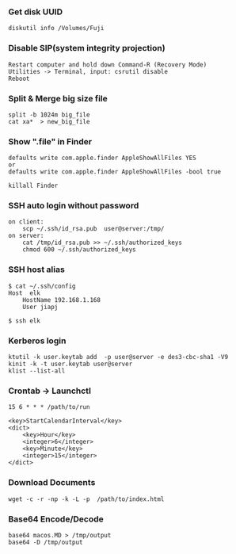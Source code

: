 ### Get disk UUID
    diskutil info /Volumes/Fuji

### Disable SIP(system integrity projection)
    Restart computer and hold down Command-R (Recovery Mode)
    Utilities -> Terminal, input: csrutil disable
    Reboot

### Split & Merge big size file
    split -b 1024m big_file
    cat xa*  > new_big_file

### Show ".file" in Finder
    defaults write com.apple.finder AppleShowAllFiles YES
    or
    defaults write com.apple.finder AppleShowAllFiles -bool true

    killall Finder

### SSH auto login without password
    on client:
        scp ~/.ssh/id_rsa.pub  user@server:/tmp/
    on server:
        cat /tmp/id_rsa.pub >> ~/.ssh/authorized_keys
        chmod 600 ~/.ssh/authorized_keys

### SSH host alias
    $ cat ~/.ssh/config
    Host  elk
        HostName 192.168.1.168
        User jiapj

    $ ssh elk

### Kerberos login
    ktutil -k user.keytab add  -p user@server -e des3-cbc-sha1 -V9
    kinit -k -t user.keytab user@server
    klist --list-all

### Crontab -> Launchctl
    15 6 * * * /path/to/run

    <key>StartCalendarInterval</key>
    <dict>
        <key>Hour</key>
        <integer>6</integer>
        <key>Minute</key>
        <integer>15</integer>
    </dict>

### Download Documents
    wget -c -r -np -k -L -p  /path/to/index.html
    

### Base64 Encode/Decode
    base64 macos.MD > /tmp/output
    base64 -D /tmp/output
